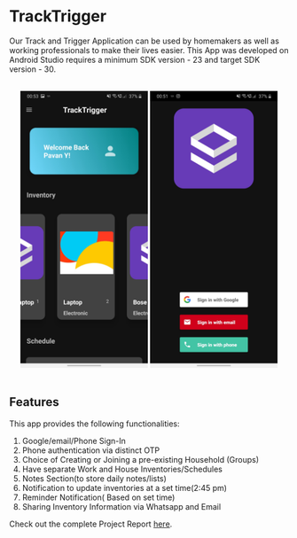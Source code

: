 # TrackTrigger

Our Track and Trigger Application can be used by homemakers as well as working
professionals to make their lives easier. This App was developed on Android Studio
requires a minimum SDK version - 23 and target SDK version - 30.

<p align="center">
  <br>
  <img src="https://github.com/PavanReddy28/TrackTrigger32/blob/master/Screenshot_20201130-005354_TrackTrigger.jpg" height="500">
  <img src="https://github.com/PavanReddy28/TrackTrigger32/blob/master/Screenshot_20201130-005152_TrackTrigger.jpg" height="500">
  <br><br>
</p>

## Features

This app provides the following functionalities:
1. Google/email/Phone Sign-In
2. Phone authentication via distinct OTP
3. Choice of Creating or Joining a pre-existing Household (Groups)
4. Have separate Work and House Inventories/Schedules
5. Notes Section(to store daily notes/lists)
6. Notification to update inventories at a set time(2:45 pm)
7. Reminder Notification( Based on set time)
8. Sharing Inventory Information via Whatsapp and Email

Check out the complete Project Report [here](https://github.com/PavanReddy28/TrackTrigger32/blob/master/TrackTrigger.pdf).
